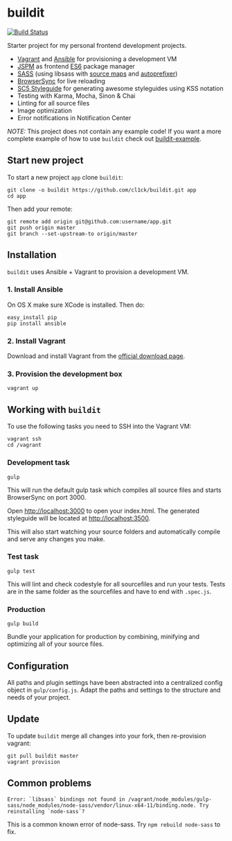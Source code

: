 # buildit
[![Build Status](http://jenkins.cl1ck0ne.net/buildStatus/icon?job=buildit)](http://jenkins.cl1ck0ne.net/job/buildit/)

Starter project for my personal frontend development projects.

- [Vagrant](https://www.vagrantup.com/) and [Ansible](http://www.ansible.com) for provisioning a development VM
- [JSPM](https://jspm.io) as frontend [ES6](http://kangax.github.io/compat-table/es6/) package manager
- [SASS](http://sass-lang.com/) (using libsass with [source maps](https://github.com/sindresorhus/gulp-ruby-sass#sourcemap) and [autoprefixer](https://github.com/sindresorhus/gulp-autoprefixer))
- [BrowserSync](http://browsersync.io) for live reloading
- [SC5 Styleguide](http://styleguide.sc5.io/) for generating awesome styleguides using KSS notation
- Testing with Karma, Mocha, Sinon & Chai
- Linting for all source files
- Image optimization
- Error notifications in Notification Center

*NOTE:* This project does not contain any example code! If you want a more complete example of how to use `buildit`
check out [buildit-example](https://github.com/cl1ck/buildit-example).

## Start new project

To start a new project `app` clone `buildit`:

```
git clone -o buildit https://github.com/cl1ck/buildit.git app
cd app
```

Then add your remote:

```
git remote add origin git@github.com:username/app.git
git push origin master
git branch --set-upstream-to origin/master
```

## Installation

`buildit` uses Ansible + Vagrant to provision a development VM.

### 1. Install Ansible

On OS X make sure XCode is installed. Then do:

```
easy_install pip
pip install ansible
```

### 2. Install Vagrant

Download and install Vagrant from the [official download page](https://www.vagrantup.com/downloads.html).

### 3. Provision the development box

```
vagrant up
```

## Working with `buildit`

To use the following tasks you need to SSH into the Vagrant VM:

```
vagrant ssh
cd /vagrant
```

### Development task

```
gulp
```

This will run the default gulp task which compiles all source files and starts BrowserSync on port 3000.

Open [http://localhost:3000](http://localhost:3000) to open your index.html.
The generated styleguide will be located at [http://localhost:3500](http://localhost:3500).

This will also start watching your source folders and automatically compile and serve any changes you make.

### Test task

```
gulp test
```

This will lint and check codestyle for all sourcefiles and run your tests.
Tests are in the same folder as the sourcefiles and have to end with `.spec.js`.

### Production

```
gulp build
```

Bundle your application for production by combining, minifying and optimizing all of your source files.

## Configuration

All paths and plugin settings have been abstracted into a centralized config object in `gulp/config.js`.
Adapt the paths and settings to the structure and needs of your project.

## Update

To update `buildit` merge all changes into your fork, then re-provision vagrant:

```
git pull buildit master
vagrant provision
```

## Common problems

```
Error: `libsass` bindings not found in /vagrant/node_modules/gulp-sass/node_modules/node-sass/vendor/linux-x64-11/binding.node. Try reinstalling `node-sass`?
```

This is a common known error of node-sass. Try `npm rebuild node-sass` to fix.
